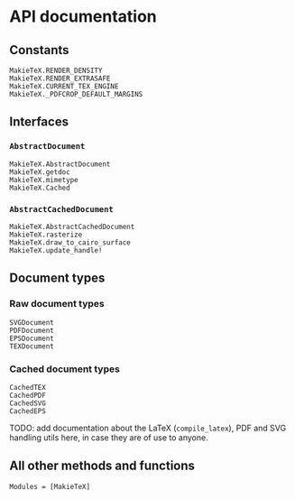 # API documentation

## Constants

```@docs
MakieTeX.RENDER_DENSITY
MakieTeX.RENDER_EXTRASAFE
MakieTeX.CURRENT_TEX_ENGINE
MakieTeX._PDFCROP_DEFAULT_MARGINS
```

## Interfaces

### `AbstractDocument`

```@docs
MakieTeX.AbstractDocument
MakieTeX.getdoc
MakieTeX.mimetype
MakieTeX.Cached
```

### `AbstractCachedDocument`

```@docs
MakieTeX.AbstractCachedDocument
MakieTeX.rasterize
MakieTeX.draw_to_cairo_surface
MakieTeX.update_handle!
```

## Document types

### Raw document types
```@docs
SVGDocument
PDFDocument
EPSDocument
TEXDocument
```
### Cached document types
```@docs
CachedTEX
CachedPDF
CachedSVG
CachedEPS
```

TODO: add documentation about the LaTeX (`compile_latex`), PDF and SVG handling utils here, in case they are of use to anyone.

## All other methods and functions

```@autodocs
Modules = [MakieTeX]
```

